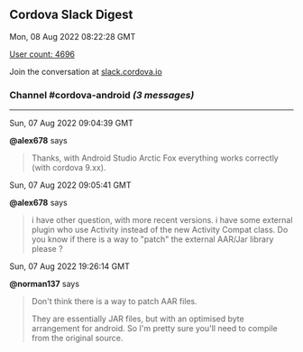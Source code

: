 ## Cordova Slack Digest
Mon, 08 Aug 2022 08:22:28 GMT

[User count: 4696](https://cordova.slack.com/)


Join the conversation at [slack.cordova.io](http://slack.cordova.io/)

### __Channel #cordova-android__ _(3 messages)_
---

Sun, 07 Aug 2022 09:04:39 GMT

__@alex678__ says 
> Thanks, with Android Studio Arctic Fox everything works correctly (with cordova 9.xx).
> 

Sun, 07 Aug 2022 09:05:41 GMT

__@alex678__ says 
> i have other question, with more recent versions. i have some external plugin who use Activity instead of the new Activity Compat class. Do you know if there is a way to "patch" the external AAR/Jar library please ?
> 

Sun, 07 Aug 2022 19:26:14 GMT

__@norman137__ says 
> Don't think there is a way to patch AAR files.
> 
> They are essentially JAR files, but with an optimised byte arrangement for android. So I'm pretty sure you'll need to compile from the original source.
> 
